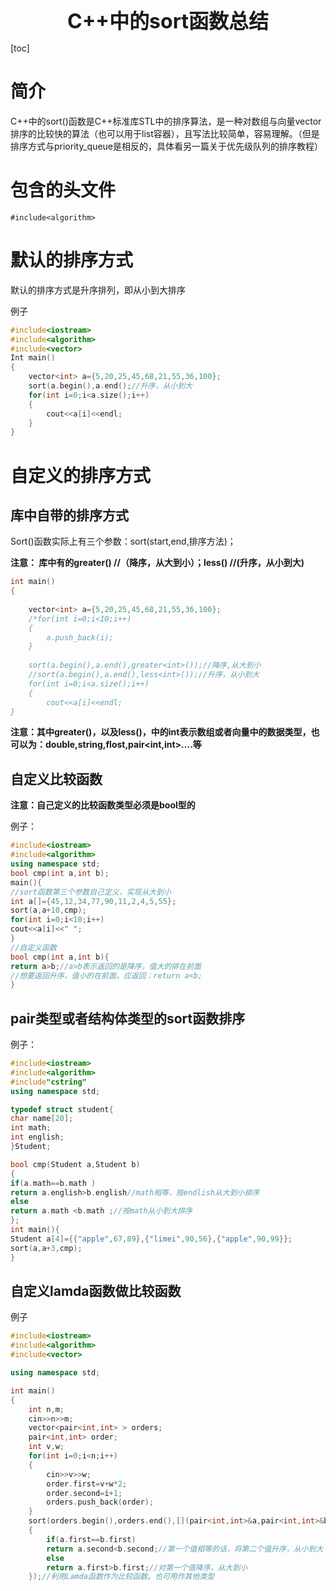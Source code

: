 <center><span style="font-size:2rem;font-weight:bold;">C++中的sort函数总结</span></center>

<div style="page-break-after: always;"></div>

[toc]

<div style="page-break-after: always;"></div>

# 简介

C++中的sort()函数是C++标准库STL中的排序算法，是一种对数组与向量vector排序的比较快的算法（也可以用于list容器），且写法比较简单，容易理解。（但是排序方式与priority_queue是相反的，具体看另一篇关于优先级队列的排序教程）

# 包含的头文件

`#include<algorithm>`

# 默认的排序方式

默认的排序方式是升序排列，即从小到大排序

例子

```C++
#include<iostream>
#include<algorithm>
#include<vector>
Int main()
{
    vector<int> a={5,20,25,45,68,21,55,36,100};
    sort(a.begin(),a.end();//升序，从小到大
    for(int i=0;i<a.size();i++)
    {
        cout<<a[i]<<endl;
    }
}

```

# 自定义的排序方式

## 库中自带的排序方式

Sort()函数实际上有三个参数：sort(start,end,排序方法)；

**注意： 库中有的greater<int>() //（降序，从大到小）；less<int>() //(升序，从小到大)**

```C++
int main()
{
    
    vector<int> a={5,20,25,45,68,21,55,36,100};
    /*for(int i=0;i<10;i++)
    {
        a.push_back(i);
    }
    
    sort(a.begin(),a.end(),greater<int>());//降序,从大到小
    //sort(a.begin(),a.end(),less<int>());//升序，从小到大
    for(int i=0;i<a.size();i++)
    {
        cout<<a[i]<<endl;
}
```

**注意：其中greater<int>()，以及less<int>()，中的int表示数组或者向量中的数据类型，也可以为：double,string,flost,pair<int,int>….等**

## 自定义比较函数

**注意：自己定义的比较函数类型必须是bool型的**

例子：

```C++
#include<iostream>
#include<algorithm>
using namespace std;
bool cmp(int a,int b);
main(){
//sort函数第三个参数自己定义，实现从大到小
int a[]={45,12,34,77,90,11,2,4,5,55};
sort(a,a+10,cmp);
for(int i=0;i<10;i++)
cout<<a[i]<<" ";
}
//自定义函数
bool cmp(int a,int b){
return a>b;//a>b表示返回的是降序，值大的排在前面
//想要返回升序，值小的在前面，应返回：return a<b;
}
```

## pair类型或者结构体类型的sort函数排序

例子：

```C++
#include<iostream>
#include<algorithm>
#include"cstring"
using namespace std;

typedef struct student{
char name[20];
int math;
int english;
}Student;

bool cmp(Student a,Student b)
{
if(a.math==b.math )
return a.english>b.english//math相等，按endlish从大到小排序
else
return a.math <b.math ;//按math从小到大排序 
};
int main(){
Student a[4]={{"apple",67,89},{"limei",90,56},{"apple",90,99}};
sort(a,a+3,cmp);
}

```

## 自定义lamda函数做比较函数

例子

```C++
#include<iostream>
#include<algorithm>
#include<vector>

using namespace std;

int main()
{
    int n,m;
    cin>>n>>m;
    vector<pair<int,int> > orders;
    pair<int,int> order;
    int v,w;
    for(int i=0;i<n;i++)
    {
        cin>>v>>w;
        order.first=v+w*2;
        order.second=i+1;
        orders.push_back(order);
    }
    sort(orders.begin(),orders.end(),[](pair<int,int>&a,pair<int,int>&b)
    {
        if(a.first==b.first)
        return a.second<b.second;//第一个值相等的话，将第二个值升序，从小到大
        else
        return a.first>b.first;//对第一个值降序，从大到小
    });//利用Lamda函数作为比较函数。也可用作其他类型

```



